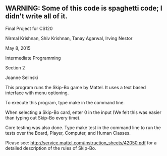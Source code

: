 WARNING: Some of this code is spaghetti code; I didn't write all of it.
-----------------------------------------------------------------------
Final Project for CS120

Nirmal Krishnan, Shiv Krishnan, Tanay Agarwal, Irving Nestor

May 8, 2015

Intermediate Programming

Section 2

Joanne Selinski 

This program runs the Skip-Bo game by Mattel. It uses a text based interface with menu optioning. 

To execute this program, type make in the command line.

When selecting a Skip-Bo card, enter 0 in the input (We felt this was easier than typing out Skip-Bo every time).

Core testing was also done.
Type make test in the command line to run the tests over the Board, Player, Computer, and Human Classes.

Please see: http://service.mattel.com/instruction_sheets/42050.pdf for a detailed description of the rules of Skip-Bo.

